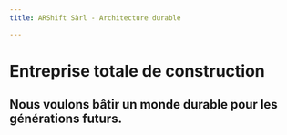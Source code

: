 ```yaml
---
title: ARShift Sàrl - Architecture durable

---
```


# Entreprise totale de&nbsp;construction 

## Nous voulons bâtir un monde durable pour les générations futurs.
